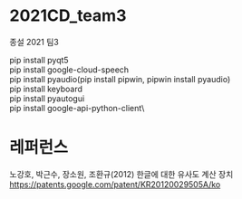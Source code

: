 # 2021CD_team3
종설 2021 팀3

pip install pyqt5\
pip install google-cloud-speech\
pip install pyaudio(pip install pipwin, pipwin install pyaudio)\
pip install keyboard\
pip install pyautogui\
pip install google-api-python-client\

# 레퍼런스
노강호, 박근수, 장소원, 조환규(2012) 한글에 대한 유사도 계산 장치
https://patents.google.com/patent/KR20120029505A/ko
